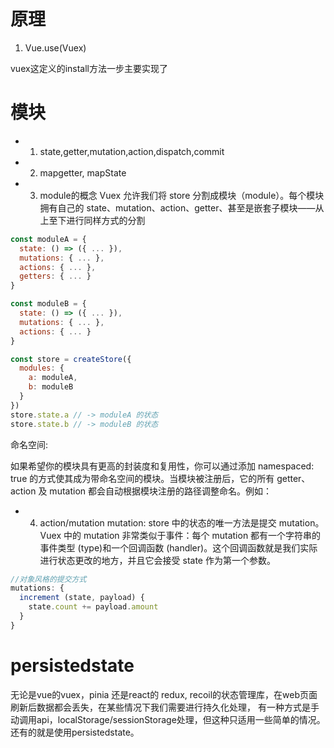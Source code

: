 # 原理

1.  Vue.use(Vuex)
  
vuex这定义的install方法一步主要实现了


# 模块
- 1. state,getter,mutation,action,dispatch,commit
- 2. mapgetter, mapState
- 3. module的概念
Vuex 允许我们将 store 分割成模块（module）。每个模块拥有自己的 state、mutation、action、getter、甚至是嵌套子模块——从上至下进行同样方式的分割
```javascript
const moduleA = {
  state: () => ({ ... }),
  mutations: { ... },
  actions: { ... },
  getters: { ... }
}

const moduleB = {
  state: () => ({ ... }),
  mutations: { ... },
  actions: { ... }
}

const store = createStore({
  modules: {
    a: moduleA,
    b: moduleB
  }
})
store.state.a // -> moduleA 的状态
store.state.b // -> moduleB 的状态
```
命名空间:

如果希望你的模块具有更高的封装度和复用性，你可以通过添加 namespaced: true 的方式使其成为带命名空间的模块。当模块被注册后，它的所有 getter、action 及 mutation 都会自动根据模块注册的路径调整命名。例如：

- 4. action/mutation
mutation:
store 中的状态的唯一方法是提交 mutation。Vuex 中的 mutation 非常类似于事件：每个 mutation 都有一个字符串的事件类型 (type)和一个回调函数 (handler)。这个回调函数就是我们实际进行状态更改的地方，并且它会接受 state 作为第一个参数。
```javascript
//对象风格的提交方式
mutations: {
  increment (state, payload) {
    state.count += payload.amount
  }
}
```

# persistedstate

无论是vue的vuex，pinia 还是react的 redux, recoil的状态管理库，在web页面刷新后数据都会丢失，在某些情况下我们需要进行持久化处理，
有一种方式是手动调用api，localStorage/sessionStorage处理，但这种只适用一些简单的情况。 还有的就是使用persistedstate。




